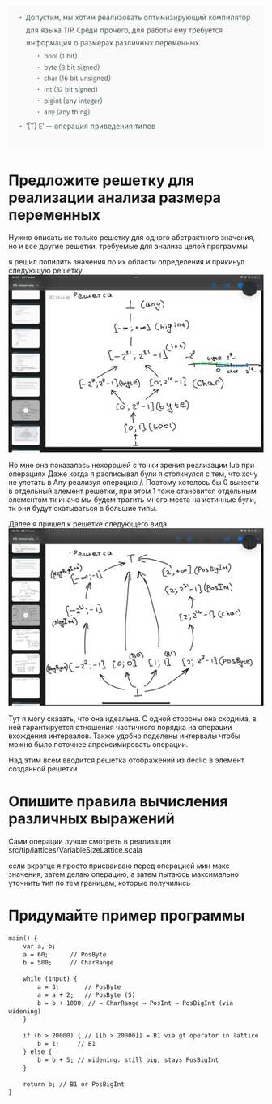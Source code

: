 ![img_6.png](images/img_6.png)

# Предложите решетку для реализации анализа размера переменных

Нужно описать не только решетку для одного абстрактного значения, 
но и все другие решетки, требуемые для анализа целой программы

я решил попилить значения по их области определения и прикинул следующую решетку
![img_7.png](images/img_7.png)

Но мне она показалась нехорошей с точки зрения реализации lub при операциях
Даже когда я расписывал були я столкнулся с тем, что хочу не улетать в Any
реализуя операцию /. Поэтому хотелось бы 0 вынести в отдельный элемент
решетки, при этом 1 тоже становится отдельным элементом тк иначе мы будем
тратить много места на истинные були, тк они будут скатываться в большие типы.

Далее я пришел к решетке следующего вида
![img_8.png](images/img_8.png)

Тут я могу сказать, что она идеальна. С одной стороны она сходима, в ней
гарантируется отношения частичного порядка на операции вхождения интервалов.
Также удобно поделены интервалы чтобы можно было поточнее апроксимировать
операции.

Над этим всем вводится решетка отображений из declId в элемент созданной решетки

# Опишите правила вычисления различных выражений

Сами операции лучше смотреть в реализации src/tip/lattices/VariableSizeLattice.scala

если вкратце я просто присваиваю перед операцией мин макс значения, затем делаю
операцию, а затем пытаюсь максимально уточнить тип по тем границам, которые получились

# Придумайте пример программы

```
main() {
    var a, b;
    a = 60;      // PosByte
    b = 500;     // CharRange

    while (input) {
        a = 3;       // PosByte
        a = a + 2;   // PosByte (5)
        b = b + 1000; // → CharRange → PosInt → PosBigInt (via widening)
    }

    if (b > 20000) { // [[b > 20000]] = B1 via gt operator in lattice
        b = 1;     // B1
    } else {
        b = b + 5; // widening: still big, stays PosBigInt
    }

    return b; // B1 or PosBigInt
}
```